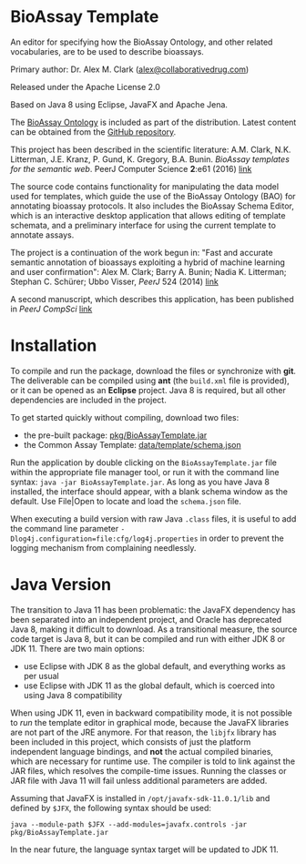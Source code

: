 BioAssay Template 
=================

An editor for specifying how the BioAssay Ontology, and other related vocabularies, are to be used to describe bioassays.

Primary author: Dr. Alex M. Clark (alex@collaborativedrug.com)

Released under the Apache License 2.0

Based on Java 8 using Eclipse, JavaFX and Apache Jena.

The [BioAssay Ontology](http://bioassayontology.org) is included as part of the distribution. Latest content can be obtained from the [GitHub repository](https://github.com/BioAssayOntology/BAO/releases).

This project has been described in the scientific literature:
A.M. Clark, N.K. Litterman, J.E. Kranz, P. Gund, K. Gregory, B.A. Bunin. _BioAssay templates for the semantic web_. PeerJ Computer Science **2**:e61 (2016) [link](http://doi.org/10.7717/peerj-cs.61)

The source code contains functionality for manipulating the data model used for templates, which guide the use of the
BioAssay Ontology (BAO) for annotating bioassay protocols. It also includes the BioAssay Schema Editor, which is an
interactive desktop application that allows editing of template schemata, and a preliminary interface for using the
current template to annotate assays.

The project is a continuation of the work begun in:
"Fast and accurate semantic annotation of bioassays exploiting a hybrid of machine learning and user confirmation":
Alex M. Clark; Barry A. Bunin; Nadia K. Litterman; Stephan C. Schürer; Ubbo Visser, _PeerJ_ 524 (2014) [link](https://peerj.com/articles/524)

A second manuscript, which describes this application, has been published in _PeerJ CompSci_ [link](https://peerj.com/articles/cs-61/)

Installation
============

To compile and run the package, download the files or synchronize with **git**. The deliverable can be compiled using **ant** (the
`build.xml` file is provided), or it can be opened as an **Eclipse** project. Java 8 is required, but all other dependencies are
included in the project.

To get started quickly without compiling, download two files:

  * the pre-built package: [pkg/BioAssayTemplate.jar](https://s3.us-east-2.amazonaws.com/cdd-bioassay-template/lib/BioAssayTemplate.jar)
  * the Common Assay Template: [data/template/schema.json](https://github.com/cdd/bioassay-template/blob/master/data/template/schema.json)
  
Run the application by double clicking on the `BioAssayTemplate.jar` file within the appropriate file manager tool, or run it with the
command line syntax: `java -jar BioAssayTemplate.jar`. As long as you have Java 8 installed, the interface should appear, with a blank 
schema window as the default. Use File|Open to locate and load the `schema.json` file.

When executing a build version with raw Java `.class` files, it is useful to add the command line parameter 
`-Dlog4j.configuration=file:cfg/log4j.properties` in order to prevent the logging mechanism from complaining needlessly.

Java Version
============

The transition to Java 11 has been problematic: the JavaFX dependency has been separated into an independent project, and Oracle has deprecated Java 8, making it difficult to download. As a transitional measure, the source code target is Java 8, but it can be compiled and run with either JDK 8 or JDK 11. There are two main options:

* use Eclipse with JDK 8 as the global default, and everything works as per usual
* use Eclipse with JDK 11 as the global default, which is coerced into using Java 8 compatibility

When using JDK 11, even in backward compatibility mode, it is not possible to *run* the template editor in graphical mode, because the JavaFX libraries are not part of the JRE anymore. For that reason, the `libjfx` library has been included in this project, which consists of just the platform independent language bindings, and **not** the actual compiled binaries, which are necessary for runtime use. The compiler is told to link against the JAR files, which resolves the compile-time issues. Running the classes or JAR file with Java 11 will fail unless additional parameters are added.

Assuming that JavaFX is installed in `/opt/javafx-sdk-11.0.1/lib` and defined by `$JFX`, the following syntax should be used:

`java --module-path $JFX --add-modules=javafx.controls -jar pkg/BioAssayTemplate.jar`

In the near future, the language syntax target will be updated to JDK 11.